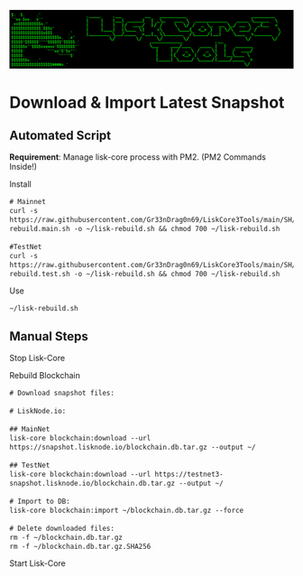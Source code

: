 ![##Header##](../PNG/Header.png)

# Download & Import Latest Snapshot

## Automated Script

**Requirement**: Manage lisk-core process with PM2. (PM2 Commands Inside!)

Install
```shell
# Mainnet
curl -s https://raw.githubusercontent.com/Gr33nDrag0n69/LiskCore3Tools/main/SH/lisk-rebuild.main.sh -o ~/lisk-rebuild.sh && chmod 700 ~/lisk-rebuild.sh

#TestNet
curl -s https://raw.githubusercontent.com/Gr33nDrag0n69/LiskCore3Tools/main/SH/lisk-rebuild.test.sh -o ~/lisk-rebuild.sh && chmod 700 ~/lisk-rebuild.sh
```

Use
```shell
~/lisk-rebuild.sh
```

## Manual Steps

Stop Lisk-Core

Rebuild Blockchain
```shell
# Download snapshot files:

# LiskNode.io:

## MainNet
lisk-core blockchain:download --url https://snapshot.lisknode.io/blockchain.db.tar.gz --output ~/

## TestNet
lisk-core blockchain:download --url https://testnet3-snapshot.lisknode.io/blockchain.db.tar.gz --output ~/

# Import to DB:
lisk-core blockchain:import ~/blockchain.db.tar.gz --force

# Delete downloaded files:
rm -f ~/blockchain.db.tar.gz
rm -f ~/blockchain.db.tar.gz.SHA256
```

Start Lisk-Core
